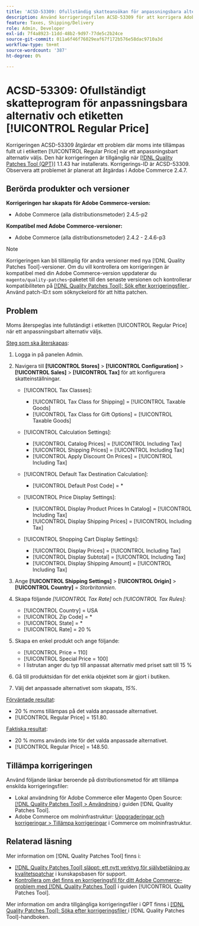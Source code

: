 ```yaml
---
title: 'ACSD-53309: Ofullständig skatteansökan för anpassningsbara alternativ och etiketten [!UICONTROL Regular Price]'
description: Använd korrigeringsfilen ACSD-53309 för att korrigera Adobe Commerce-problemet där moms inte tillämpas fullt ut i etiketten [!UICONTROL Regular Price] när ett anpassningsbart alternativ väljs.
feature: Taxes, Shipping/Delivery
role: Admin, Developer
exl-id: 7f4a8923-11dd-48b2-9d97-77de5c2b24ce
source-git-commit: 011a6f46f76029eaf67f172b576e58dac9710a3d
workflow-type: tm+mt
source-wordcount: '387'
ht-degree: 0%

---
```


# ACSD-53309: Ofullständigt skatteprogram för anpassningsbara alternativ och etiketten [!UICONTROL Regular Price]

Korrigeringen ACSD-53309 åtgärdar ett problem där moms inte tillämpas fullt ut i etiketten [!UICONTROL Regular Price] när ett anpassningsbart alternativ väljs. Den här korrigeringen är tillgänglig när [[!DNL Quality Patches Tool (QPT)]](https://experienceleague.adobe.com/en/docs/commerce-operations/tools/quality-patches-tool/quality-patches-tool-to-self-serve-quality-patches) 1.1.43 har installerats. Korrigerings-ID är ACSD-53309. Observera att problemet är planerat att åtgärdas i Adobe Commerce 2.4.7.

## Berörda produkter och versioner

**Korrigeringen har skapats för Adobe Commerce-version:**

* Adobe Commerce (alla distributionsmetoder) 2.4.5-p2

**Kompatibel med Adobe Commerce-versioner:**

* Adobe Commerce (alla distributionsmetoder) 2.4.2 - 2.4.6-p3

>[!NOTE]
>
>Korrigeringen kan bli tillämplig för andra versioner med nya [!DNL Quality Patches Tool]-versioner. Om du vill kontrollera om korrigeringen är kompatibel med din Adobe Commerce-version uppdaterar du `magento/quality-patches`-paketet till den senaste versionen och kontrollerar kompatibiliteten på [[!DNL Quality Patches Tool]: Sök efter korrigeringsfiler ](https://experienceleague.adobe.com/tools/commerce-quality-patches/index.html). Använd patch-ID:t som söknyckelord för att hitta patchen.

## Problem

Moms återspeglas inte fullständigt i etiketten [!UICONTROL Regular Price] när ett anpassningsbart alternativ väljs.

<u>Steg som ska återskapas</u>:

1. Logga in på panelen Admin.
1. Navigera till **[!UICONTROL Stores]** > **[!UICONTROL Configuration]** > **[!UICONTROL Sales]** > **[!UICONTROL Tax]** för att konfigurera skatteinställningar.

   * [!UICONTROL Tax Classes]:

      * [!UICONTROL Tax Class for Shipping] = [!UICONTROL Taxable Goods]
      * [!UICONTROL Tax Class for Gift Options] = [!UICONTROL Taxable Goods]

   * [!UICONTROL Calculation Settings]:

      * [!UICONTROL Catalog Prices] = [!UICONTROL Including Tax]
      * [!UICONTROL Shipping Prices] = [!UICONTROL Including Tax]
      * [!UICONTROL Apply Discount On Prices] = [!UICONTROL Including Tax]

   * [!UICONTROL Default Tax Destination Calculation]:

      * [!UICONTROL Default Post Code] = *

   * [!UICONTROL Price Display Settings]:

      * [!UICONTROL Display Product Prices In Catalog] = [!UICONTROL Including Tax]
      * [!UICONTROL Display Shipping Prices] = [!UICONTROL Including Tax]

   * [!UICONTROL Shopping Cart Display Settings]:

      * [!UICONTROL Display Prices] = [!UICONTROL Including Tax]
      * [!UICONTROL Display Subtotal] = [!UICONTROL Including Tax]
      * [!UICONTROL Display Shipping Amount] = [!UICONTROL Including Tax]

1. Ange **[!UICONTROL Shipping Settings]** > **[!UICONTROL Origin]** > **[!UICONTROL Country]** = *Storbritannien*.

1. Skapa följande *[!UICONTROL Tax Rate]* och *[!UICONTROL Tax Rules]*:

   * [!UICONTROL Country] = USA
   * [!UICONTROL Zip Code] = *
   * [!UICONTROL State] = *
   * [!UICONTROL Rate] = 20 %
1. Skapa en enkel produkt och ange följande:
   * [!UICONTROL Price = 110]
   * [!UICONTROL Special Price = 100]
   * I listrutan anger du typ till anpassat alternativ med priset satt till 15 %
1. Gå till produktsidan för det enkla objektet som är gjort i butiken.
1. Välj det anpassade alternativet som skapats, *15%*.

<u>Förväntade resultat</u>:

* 20 % moms tillämpas på det valda anpassade alternativet.
* [!UICONTROL Regular Price] = 151.80.

<u>Faktiska resultat</u>:

* 20 % moms används inte för det valda anpassade alternativet.
* [!UICONTROL Regular Price] = 148.50.

## Tillämpa korrigeringen

Använd följande länkar beroende på distributionsmetod för att tillämpa enskilda korrigeringsfiler:

* Lokal användning för Adobe Commerce eller Magento Open Source: [[!DNL Quality Patches Tool] > Användning ](/help/tools/quality-patches-tool/usage.md) i guiden [!DNL Quality Patches Tool].
* Adobe Commerce om molninfrastruktur: [Uppgraderingar och korrigeringar > Tillämpa korrigeringar](https://experienceleague.adobe.com/docs/commerce-cloud-service/user-guide/develop/upgrade/apply-patches.html) i Commerce om molninfrastruktur.

## Relaterad läsning

Mer information om [!DNL Quality Patches Tool] finns i:

* [[!DNL Quality Patches Tool] släppt: ett nytt verktyg för självbetjäning av kvalitetspatchar](https://experienceleague.adobe.com/en/docs/commerce-operations/tools/quality-patches-tool/quality-patches-tool-to-self-serve-quality-patches) i kunskapsbasen för support.
* [Kontrollera om det finns en korrigeringsfil för ditt Adobe Commerce-problem med  [!DNL Quality Patches Tool]](/help/tools/quality-patches-tool/patches-available-in-qpt/check-patch-for-magento-issue-with-magento-quality-patches.md) i guiden [!UICONTROL Quality Patches Tool].


Mer information om andra tillgängliga korrigeringsfiler i QPT finns i [[!DNL Quality Patches Tool]: Söka efter korrigeringsfiler ](https://experienceleague.adobe.com/tools/commerce-quality-patches/index.html) i [!DNL Quality Patches Tool]-handboken.
